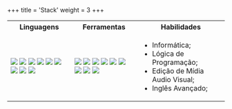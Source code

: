 +++
title = 'Stack'
weight = 3
+++


<table>
<tr>
    <th>Linguagens</th>
    <th>Ferramentas</th>
    <th>Habilidades</th>
</tr>
<tr>
    <td>
        <div>
            <img src="https://cdn.simpleicons.org/html5">
            <img src="https://cdn.simpleicons.org/css3">
            <img src="https://cdn.simpleicons.org/javascript">
            <img src="https://cdn.simpleicons.org/visualbasic">
            <img src="https://cdn.simpleicons.org/csharp">
            <img src="https://cdn.simpleicons.org/dotnet">
            <img src="https://cdn.simpleicons.org/python">
            <img src="https://cdn.simpleicons.org/lua">
            <img src="https://cdn.simpleicons.org/mysql">
        </div>
    </td>
    <td>
        <div>
        <img src="https://cdn.simpleicons.org/archlinux">
        <img src="https://cdn.simpleicons.org/linux/_/ccc">
        <img src="https://cdn.simpleicons.org/windows10">
        <img src="https://cdn.simpleicons.org/adobephotoshop">
        <img src="https://cdn.simpleicons.org/adobepremierepro">
        <img src="https://cdn.simpleicons.org/adobeaftereffects">
        <img src="https://cdn.simpleicons.org/firefoxbrowser">
        <img src="https://cdn.simpleicons.org/neovim">
        <img src="https://cdn.simpleicons.org/gnubash/ccc/ccc">
        </div>
    </td>
    <td>
        <div>
            <ul>
                <li>Informática;</li>
                <li>Lógica de Programação;</li>
                <li>Edição de Mídia Audio Visual;</li>
                <li>Inglês Avançado;</li>
            </ul>
        </div>
    </td>
</tr>
</table>